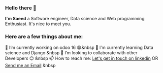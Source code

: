 <h3>Hello there 👋</h3>
<p><strong>I'm Saeed</strong> a Software engineer, Data science and Web programming Enthusiast. It's nice to meet you.</p>

<!--
**msaeiid/msaeiid** is a ✨ _special_ ✨ repository because its `README.md` (this file) appears on your GitHub profile.



- 🔭 I’m currently working on odoo16
- 🌱 I’m currently learning ...
- 👯 I’m looking to collaborate on ...
- 🤔 I’m looking for help with ...
- 💬 Ask me about ...
- 📫 How to reach me: ...
- 😄 Pronouns: ...
- ⚡ Fun fact: ...
-->


<h3>Here are a few things about me:</h3>

🔭 I’m currently working on odoo 16 😁&nbsp
🌱 I’m currently learning Data science and Django &nbsp
👯 I’m looking to collaborate with other Developers 😉 &nbsp
📫 How to reach me: <a href="https://www.linkedin.com/in/msaeiid/" rel="nofollow">Let's get in touch on linkedin</a> OR <a href = "mailto: mskarbaschian@gmail.com">Send me an Email</a> &nbsp

